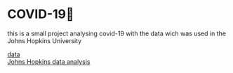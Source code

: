 

<h1>COVID-19🦠</h1>

this is a small project analysing covid-19 with the data wich was used in the Johns Hopkins University<br>


<a href="https://github.com/CSSEGISandData/COVID-19/">
      data
<a><br>
<a href="https://www.arcgis.com/apps/opsdashboard/index.html#/bda7594740fd40299423467b48e9ecf6">
      Johns Hopkins data analysis
<a>
